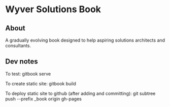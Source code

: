 # Wyver Solutions Book

## About

A gradually evolving book designed to help aspiring solutions architects and consultants.

## Dev notes

To test: gitbook serve

To create static site: gitbook build

To deploy static site to github (after adding and committing): git subtree push --prefix _book origin gh-pages

